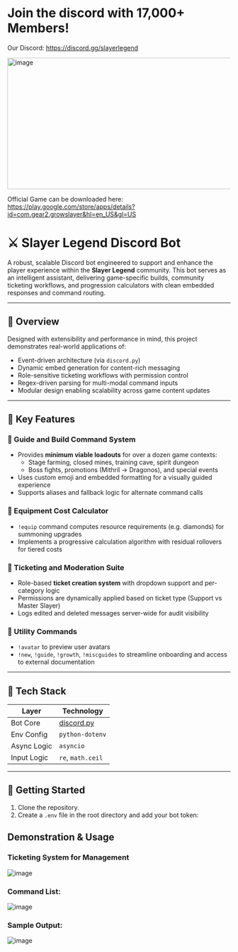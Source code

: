 # Join the discord with 17,000+ Members! 

Our Discord: https://discord.gg/slayerlegend

<img width="526" height="296" alt="image" src="https://github.com/user-attachments/assets/0a647bb7-32ee-4f34-9e01-705afcba833d" />

Official Game can be downloaded here: https://play.google.com/store/apps/details?id=com.gear2.growslayer&hl=en_US&gl=US

# ⚔️ Slayer Legend Discord Bot

A robust, scalable Discord bot engineered to support and enhance the player experience within the **Slayer Legend** community. This bot serves as an intelligent assistant, delivering game-specific builds, community ticketing workflows, and progression calculators with clean embedded responses and command routing.

---

## 🧠 Overview

Designed with extensibility and performance in mind, this project demonstrates real-world applications of:

- Event-driven architecture (via `discord.py`)
- Dynamic embed generation for content-rich messaging
- Role-sensitive ticketing workflows with permission control
- Regex-driven parsing for multi-modal command inputs
- Modular design enabling scalability across game content updates

---

## 🔑 Key Features

### 📘 Guide and Build Command System
- Provides **minimum viable loadouts** for over a dozen game contexts:
  - Stage farming, closed mines, training cave, spirit dungeon
  - Boss fights, promotions (Mithril → Dragonos), and special events
- Uses custom emoji and embedded formatting for a visually guided experience
- Supports aliases and fallback logic for alternate command calls

### 🧮 Equipment Cost Calculator
- `!equip` command computes resource requirements (e.g. diamonds) for summoning upgrades
- Implements a progressive calculation algorithm with residual rollovers for tiered costs

### 🧾 Ticketing and Moderation Suite
- Role-based **ticket creation system** with dropdown support and per-category logic
- Permissions are dynamically applied based on ticket type (Support vs Master Slayer)
- Logs edited and deleted messages server-wide for audit visibility

### 👤 Utility Commands
- `!avatar` to preview user avatars
- `!new`, `!guide`, `!growth`, `!miscguides` to streamline onboarding and access to external documentation

---

## 🧰 Tech Stack

| Layer       | Technology        |
|-------------|-------------------|
| Bot Core    | [discord.py](https://discordpy.readthedocs.io/) |
| Env Config  | `python-dotenv`   |
| Async Logic | `asyncio`         |
| Input Logic | `re`, `math.ceil` |

---

## 🚀 Getting Started

1. Clone the repository.
2. Create a `.env` file in the root directory and add your bot token:

## Demonstration & Usage
### **Ticketing System for Management**

![image](https://github.com/Erebonia/Discord-Bot-Slayer-Legend-Public/assets/52137104/138bd2fe-bb58-4120-b29b-5fbe3bc2140c)

### **Command List:**

![image](https://github.com/Erebonia/Discord-Bot-Slayer-Legend-Public/assets/52137104/19dc9768-eba1-48e7-ae59-a0696c2fe4e9)


### **Sample Output:**

![image](https://github.com/Erebonia/Discord-Bot-Slayer-Legend-Public/assets/52137104/62fe3dfd-e52d-43d2-9a74-14c93879c0d2)



